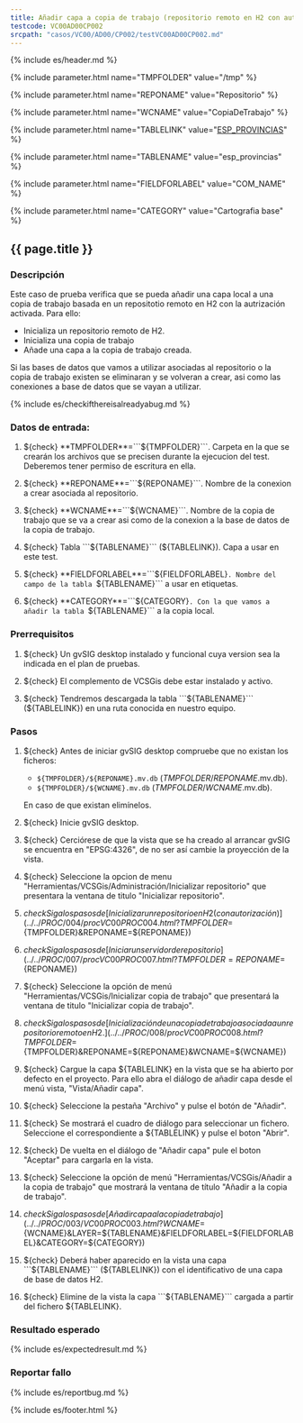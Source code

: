 ```yaml
---
title: Añadir capa a copia de trabajo (repositorio remoto en H2 con autorización)
testcode: VC00AD00CP002
srcpath: "casos/VC00/AD00/CP002/testVC00AD00CP002.md"
---
```


{% include es/header.md %}

{% include parameter.html name="TMPFOLDER" value="/tmp" %}

{% include parameter.html name="REPONAME" value="Repositorio" %}

{% include parameter.html name="WCNAME" value="CopiaDeTrabajo" %}

{% include parameter.html name="TABLELINK" value="<a href='../../data/esp_provincias.csv'>ESP_PROVINCIAS</a>" %}

{% include parameter.html name="TABLENAME" value="esp_provincias" %}

{% include parameter.html name="FIELDFORLABEL" value="COM_NAME" %}

{% include parameter.html name="CATEGORY" value="Cartografia base" %}

## {{ page.title }}

### Descripción

Este caso de prueba verifica que se pueda añadir una capa local a una copia de trabajo
basada en un repositotio remoto en H2 con la autrización activada.
Para ello:
* Inicializa un repositorio remoto de H2.
* Inicializa una copia de trabajo
* Añade una capa a la copia de trabajo creada.

Si las bases de datos que vamos a utilizar asociadas al repositorio o la copia de 
trabajo existen se eliminaran y se volveran a crear, asi como las conexiones a 
base de datos que se vayan a utilizar.


{% include es/checkifthereisalreadyabug.md %}

### Datos de entrada:

1. ${check} **TMPFOLDER**=```${TMPFOLDER}```. Carpeta en la que se crearán los archivos que se precisen 
   durante la ejecucion del test. Deberemos tener permiso de escritura en ella.

2. ${check} **REPONAME**=```${REPONAME}```. Nombre de la conexion a crear asociada al repositorio.

3. ${check} **WCNAME**=```${WCNAME}```. Nombre de la copia de trabajo que se va a crear asi como 
   de la conexion a la base de datos de la copia de trabajo. 

4. ${check} Tabla ```${TABLENAME}``` (${TABLELINK}). Capa a usar en este test. 

3. ${check} **FIELDFORLABEL**=```${FIELDFORLABEL}```. Nombre del campo de la tabla ```${TABLENAME}```
   a usar en etiquetas. 

4. ${check} **CATEGORY**=```${CATEGORY}```. Con la que vamos a añadir la tabla ```${TABLENAME}```
   a la copia local.

### Prerrequisitos

1. ${check} Un gvSIG desktop instalado y funcional cuya version sea la indicada en el plan de pruebas.

2. ${check} El complemento de VCSGis debe estar instalado y activo.

3. ${check} Tendremos descargada la tabla ```${TABLENAME}``` (${TABLELINK}) en 
   una ruta conocida en nuestro equipo.

### Pasos

1. ${check} Antes de iniciar gvSIG desktop compruebe que no existan los ficheros:
   * ```${TMPFOLDER}/${REPONAME}.mv.db``` (*TMPFOLDER*/*REPONAME*.mv.db).
   * ```${TMPFOLDER}/${WCNAME}.mv.db``` (*TMPFOLDER*/*WCNAME*.mv.db).
   
   En caso de que existan elimínelos.
   
2. ${check} Inicie gvSIG desktop.

3. ${check} Cerciórese de que la vista que se ha creado al arrancar gvSIG se encuentra 
   en "EPSG:4326", de no ser así cambie la proyección de la vista.

4. ${check} Seleccione la opcion de menu "Herramientas/VCSGis/Administración/Inicializar repositorio" 
   que presentara la ventana de titulo "Inicializar repositorio".

5. ${check} Siga los pasos de [Inicializar un repositorio en H2 (con autorización)](../../PROC/004/procVC00PROC004.html?TMPFOLDER=${TMPFOLDER}&REPONAME=${REPONAME})

6. ${check} Siga los pasos de [Iniciar un servidor de repositorio](../../PROC/007/procVC00PROC007.html?TMPFOLDER=REPONAME=${REPONAME})

7. ${check} Seleccione la opción de menú 
   "Herramientas/VCSGis/Inicializar copia de trabajo" que presentará la ventana de 
   titulo "Inicializar copia de trabajo".

7. ${check} Siga los pasos de [Inicialización de una copia de trabajo asociada a un repositorio remoto en H2.](../../PROC/008/procVC00PROC008.html?TMPFOLDER=${TMPFOLDER}&REPONAME=${REPONAME}&WCNAME=${WCNAME}) 
   
8. ${check} Cargue la capa ${TABLELINK} en la vista que se ha abierto por defecto en el proyecto. 
Para ello abra el diálogo de añadir capa desde el menú vista, "Vista/Añadir capa".

9. ${check} Seleccione la pestaña "Archivo" y pulse el botón de "Añadir".

10. ${check} Se mostrará el cuadro de diálogo para seleccionar un fichero. 
    Seleccione el correspondiente a ${TABLELINK} 
    y pulse el boton "Abrir".

11. ${check} De vuelta en el diálogo de "Añadir capa" pule el boton "Aceptar" 
    para cargarla en la vista.

12. ${check} Seleccione la opción de menú "Herramientas/VCSGis/Añadir a la copia de trabajo" 
    que mostrará la ventana de título "Añadir a la copia de trabajo".

13. ${check} Siga los pasos de [Añadir capa a la copia de trabajo](../../PROC/003/VC00PROC003.html?WCNAME=${WCNAME}&LAYER=${TABLENAME}&FIELDFORLABEL=${FIELDFORLABEL}&CATEGORY=${CATEGORY}) 

14. ${check} Deberá haber aparecido en la vista una capa 
    ```${TABLENAME}``` (${TABLELINK})
    con el identificativo de una capa de base de datos H2.

15. ${check} Elimine de la vista la capa ```${TABLENAME}``` cargada 
    a partir del fichero ${TABLELINK}.

### Resultado esperado

{% include es/expectedresult.md %}

### Reportar fallo

{% include es/reportbug.md %}

{% include es/footer.html %}

